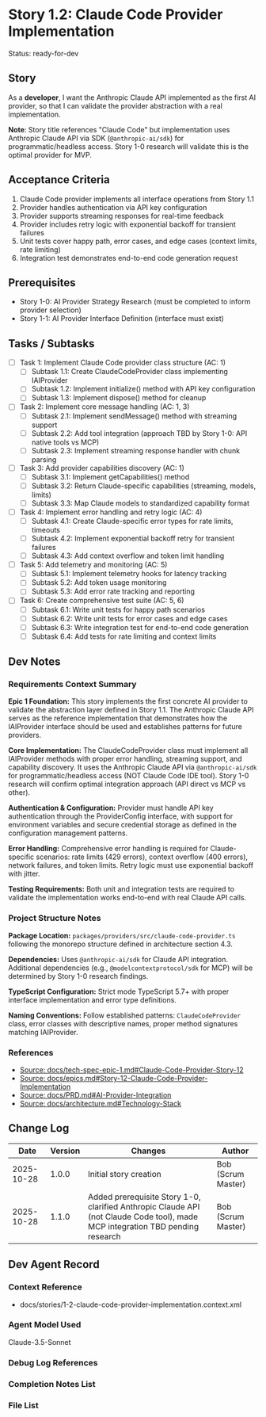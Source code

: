# Story 1.2: Claude Code Provider Implementation

Status: ready-for-dev

## Story

As a **developer**,
I want the Anthropic Claude API implemented as the first AI provider,
so that I can validate the provider abstraction with a real implementation.

**Note**: Story title references "Claude Code" but implementation uses Anthropic Claude API via SDK (`@anthropic-ai/sdk`) for programmatic/headless access. Story 1-0 research will validate this is the optimal provider for MVP.

## Acceptance Criteria

1. Claude Code provider implements all interface operations from Story 1.1
2. Provider handles authentication via API key configuration
3. Provider supports streaming responses for real-time feedback
4. Provider includes retry logic with exponential backoff for transient failures
5. Unit tests cover happy path, error cases, and edge cases (context limits, rate limiting)
6. Integration test demonstrates end-to-end code generation request

## Prerequisites

- Story 1-0: AI Provider Strategy Research (must be completed to inform provider selection)
- Story 1-1: AI Provider Interface Definition (interface must exist)

## Tasks / Subtasks

- [ ] Task 1: Implement Claude Code provider class structure (AC: 1)
  - [ ] Subtask 1.1: Create ClaudeCodeProvider class implementing IAIProvider
  - [ ] Subtask 1.2: Implement initialize() method with API key configuration
  - [ ] Subtask 1.3: Implement dispose() method for cleanup
- [ ] Task 2: Implement core message handling (AC: 1, 3)
  - [ ] Subtask 2.1: Implement sendMessage() method with streaming support
  - [ ] Subtask 2.2: Add tool integration (approach TBD by Story 1-0: API native tools vs MCP)
  - [ ] Subtask 2.3: Implement streaming response handler with chunk parsing
- [ ] Task 3: Add provider capabilities discovery (AC: 1)
  - [ ] Subtask 3.1: Implement getCapabilities() method
  - [ ] Subtask 3.2: Return Claude-specific capabilities (streaming, models, limits)
  - [ ] Subtask 3.3: Map Claude models to standardized capability format
- [ ] Task 4: Implement error handling and retry logic (AC: 4)
  - [ ] Subtask 4.1: Create Claude-specific error types for rate limits, timeouts
  - [ ] Subtask 4.2: Implement exponential backoff retry for transient failures
  - [ ] Subtask 4.3: Add context overflow and token limit handling
- [ ] Task 5: Add telemetry and monitoring (AC: 5)
  - [ ] Subtask 5.1: Implement telemetry hooks for latency tracking
  - [ ] Subtask 5.2: Add token usage monitoring
  - [ ] Subtask 5.3: Add error rate tracking and reporting
- [ ] Task 6: Create comprehensive test suite (AC: 5, 6)
  - [ ] Subtask 6.1: Write unit tests for happy path scenarios
  - [ ] Subtask 6.2: Write unit tests for error cases and edge cases
  - [ ] Subtask 6.3: Write integration test for end-to-end code generation
  - [ ] Subtask 6.4: Add tests for rate limiting and context limits

## Dev Notes

### Requirements Context Summary

**Epic 1 Foundation:** This story implements the first concrete AI provider to validate the abstraction layer defined in Story 1.1. The Anthropic Claude API serves as the reference implementation that demonstrates how the IAIProvider interface should be used and establishes patterns for future providers.

**Core Implementation:** The ClaudeCodeProvider class must implement all IAIProvider methods with proper error handling, streaming support, and capability discovery. It uses the Anthropic Claude API via `@anthropic-ai/sdk` for programmatic/headless access (NOT Claude Code IDE tool). Story 1-0 research will confirm optimal integration approach (API direct vs MCP vs other).

**Authentication & Configuration:** Provider must handle API key authentication through the ProviderConfig interface, with support for environment variables and secure credential storage as defined in the configuration management patterns.

**Error Handling:** Comprehensive error handling is required for Claude-specific scenarios: rate limits (429 errors), context overflow (400 errors), network failures, and token limits. Retry logic must use exponential backoff with jitter.

**Testing Requirements:** Both unit and integration tests are required to validate the implementation works end-to-end with real Claude API calls.

### Project Structure Notes

**Package Location:** `packages/providers/src/claude-code-provider.ts` following the monorepo structure defined in architecture section 4.3.

**Dependencies:** Uses `@anthropic-ai/sdk` for Claude API integration. Additional dependencies (e.g., `@modelcontextprotocol/sdk` for MCP) will be determined by Story 1-0 research findings.

**TypeScript Configuration:** Strict mode TypeScript 5.7+ with proper interface implementation and error type definitions.

**Naming Conventions:** Follow established patterns: `ClaudeCodeProvider` class, error classes with descriptive names, proper method signatures matching IAIProvider.

### References

- [Source: docs/tech-spec-epic-1.md#Claude-Code-Provider-Story-12](F:\Code\Repos\Tamma\docs\tech-spec-epic-1.md#Claude-Code-Provider-Story-12)
- [Source: docs/epics.md#Story-12-Claude-Code-Provider-Implementation](F:\Code\Repos\Tamma\docs\epics.md#Story-12-Claude-Code-Provider-Implementation)
- [Source: docs/PRD.md#AI-Provider-Integration](F:\Code\Repos\Tamma\docs\PRD.md#AI-Provider-Integration)
- [Source: docs/architecture.md#Technology-Stack](F:\Code\Repos\Tamma\docs\architecture.md#Technology-Stack)

## Change Log

| Date | Version | Changes | Author |
|------|---------|----------|--------|
| 2025-10-28 | 1.0.0 | Initial story creation | Bob (Scrum Master) |
| 2025-10-28 | 1.1.0 | Added prerequisite Story 1-0, clarified Anthropic Claude API (not Claude Code tool), made MCP integration TBD pending research | Bob (Scrum Master) |

## Dev Agent Record

### Context Reference

- docs/stories/1-2-claude-code-provider-implementation.context.xml

### Agent Model Used

Claude-3.5-Sonnet

### Debug Log References

### Completion Notes List

### File List